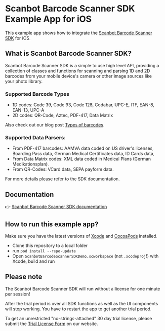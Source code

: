 # Scanbot Barcode Scanner SDK Example App for iOS

This example app shows how to integrate the [Scanbot Barcode Scanner SDK](https://scanbot.io/sdk) for iOS.


## What is Scanbot Barcode Scanner SDK?

Scanbot Barcode Scanner SDK is a simple to use high level API, providing a collection of classes and functions 
for scanning and parsing 1D and 2D barcodes from your mobile device's camera or other image sources like your photo library.


### Supported Barcode Types

- 1D codes: Code 39, Code 93, Code 128, Codabar, UPC-E, ITF, EAN-8, EAN-13, UPC-A
- 2D codes: QR-Code, Aztec, PDF-417, Data Matrix

Also check out our blog post [Types of barcodes](https://scanbot.io/blog/types-of-barcodes-and-their-usage/).


### Supported Data Parsers:

- From PDF-417 barcodes: AAMVA data coded on US driver's licenses, Boarding Pass data, German Medical Certificates data, ID Cards data, 
- From Data Matrix codes: XML data coded in Medical Plans (German Medikationsplan).
- From QR-Codes: VCard data, SEPA payform data.

For more details please refer to the SDK documentation.


## Documentation

👉 [Scanbot Barcode Scanner SDK documentation](https://scanbotsdk.github.io/documentation/barcode-scanner-sdk/ios/)


## How to run this example app?

Make sure you have the latest versions of [Xcode](https://developer.apple.com/xcode/) and [CocoaPods](https://cocoapods.org) installed.

- Clone this repository to a local folder
- run `pod install --repo-update`
- Open `ScanbotBarcodeScannerSDKDemo.xcworkspace` (not `.xcodeproj`!) with Xcode, build and run


## Please note

The Scanbot Barcode Scanner SDK will run without a license for one minute per session!

After the trial period is over all SDK functions as well as the UI components will stop working.
You have to restart the app to get another trial period.

To get an unrestricted "no-strings-attached" 30 day trial license, please submit the [Trial License Form](https://scanbot.io/sdk/trial.html) on our website.
